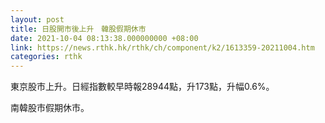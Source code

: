 ```yaml
---
layout: post
title: 日股開市後上升　韓股假期休市
date: 2021-10-04 08:13:38.000000000 +08:00
link: https://news.rthk.hk/rthk/ch/component/k2/1613359-20211004.htm
categories: rthk
---
```


東京股市上升。日經指數較早時報28944點，升173點，升幅0.6%。

南韓股市假期休市。
